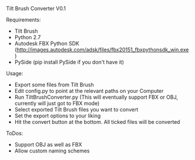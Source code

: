 Tilt Brush Converter V0.1

Requirements:
- Tilt Brush
- Python 2.7
- Autodesk FBX Python SDK (http://images.autodesk.com/adsk/files/fbx20151_fbxpythonsdk_win.exe)
- PySide (pip install PySide if you don't have it)

Usage:
- Export some files from Tilt Brush
- Edit config.py to point at the relevant paths on your Computer
- Run TiltBrushConverter.py (This will eventually support FBX or OBJ, currently will just got to FBX mode)
- Select exported Tilt Brush files you want to convert
- Set the export options to your liking
- Hit the convert button at the bottom. All ticked files will be converted

ToDos:
- Support OBJ as well as FBX
- Allow custom naming schemes